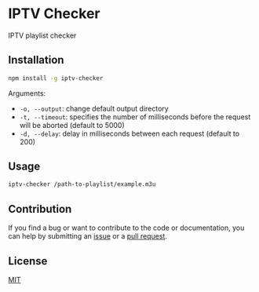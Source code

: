 # IPTV Checker

IPTV playlist checker

## Installation

```sh
npm install -g iptv-checker
```

Arguments:

- `-o, --output`: change default output directory
- `-t, --timeout`: specifies the number of milliseconds before the request will be aborted (default to 5000)
- `-d, --delay`: delay in milliseconds between each request (default to 200)

## Usage

```sh
iptv-checker /path-to-playlist/example.m3u
```

## Contribution

If you find a bug or want to contribute to the code or documentation, you can help by submitting an [issue](https://github.com/freearhey/iptv-checker/issues) or a [pull request](https://github.com/freearhey/iptv-checker/pulls).

## License

[MIT](http://opensource.org/licenses/MIT)